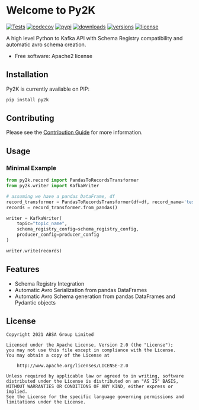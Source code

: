 # Welcome to Py2K

[![Tests](https://github.com/AbsaOSS/py2k/actions/workflows/ci.yml/badge.svg)](https://github.com/AbsaOSS/py2k/actions/workflows/ci.yml)
[![codecov](https://codecov.io/gh/AbsaOSS/py2k/branch/main/graph/badge.svg?token=ICP840115H)](https://codecov.io/gh/AbsaOSS/py2k)
[![pypi](https://img.shields.io/pypi/v/py2k.svg)](https://pypi.python.org/pypi/py2k)
[![downloads](https://img.shields.io/pypi/dm/py2k.svg)](https://pypistats.org/packages/py2k)
[![versions](https://img.shields.io/pypi/pyversions/py2k.svg)](https://github.com/AbsaOSS/py2k)
[![license](https://img.shields.io/github/license/AbsaOSS/py2k.svg)](https://github.com/AbsaOSS/py2k/blob/main/LICENSE)

A high level Python to Kafka API with Schema Registry compatibility and automatic avro schema creation.

- Free software: Apache2 license

## Installation

Py2K is currently available on PIP:

```bash
pip install py2k
```

## Contributing

Please see the [Contribution Guide](.github/CONTRIBUTING.md) for more information.

## Usage

### Minimal Example

```python
from py2k.record import PandasToRecordsTransformer
from py2k.writer import KafkaWriter

# assuming we have a pandas DataFrame, df
record_transformer = PandasToRecordsTransformer(df=df, record_name='test_model')
records = record_transformer.from_pandas()

writer = KafkaWriter(
    topic="topic_name",
    schema_registry_config=schema_registry_config,
    producer_config=producer_config
)

writer.write(records)
```

## Features

- Schema Registry Integration
- Automatic Avro Serialization from pandas DataFrames
- Automatic Avro Schema generation from pandas DataFrames and Pydantic objects

## License

    Copyright 2021 ABSA Group Limited

    Licensed under the Apache License, Version 2.0 (the "License");
    you may not use this file except in compliance with the License.
    You may obtain a copy of the License at

        http://www.apache.org/licenses/LICENSE-2.0

    Unless required by applicable law or agreed to in writing, software
    distributed under the License is distributed on an "AS IS" BASIS,
    WITHOUT WARRANTIES OR CONDITIONS OF ANY KIND, either express or implied.
    See the License for the specific language governing permissions and
    limitations under the License.
